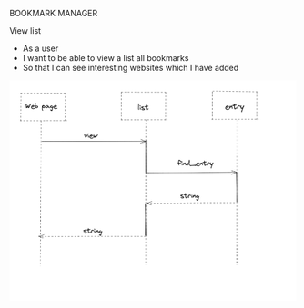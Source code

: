 BOOKMARK MANAGER

View list

- As a user
- I want to be able to view a list all bookmarks
- So that I can see interesting websites which I have added

![domain_model_diagram](User_story_1_domain_model_diagram.png)

